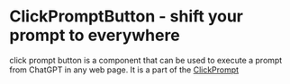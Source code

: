 # ClickPromptButton - shift your prompt to everywhere

click prompt button is a component that can be used to execute a prompt from ChatGPT in any web page. It is a part of the [ClickPrompt](https://www.clickprompt.org/)
